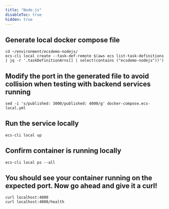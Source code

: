 ```yaml
---
title: "Node.js"
disableToc: true
hidden: true
---
```


## Generate local docker compose file

```
cd ~/environment/ecsdemo-nodejs/
ecs-cli local create --task-def-remote $(aws ecs list-task-definitions | jq -r '.taskDefinitionArns[] | select(contains ("ecsdemo-nodejs"))')
```

## Modify the port in the generated file to avoid collision when testing with backend services running

```
sed -i 's/published: 3000/published: 4000/g' docker-compose.ecs-local.yml
```

## Run the service locally

```
ecs-cli local up
```

## Confirm container is running locally

```
ecs-cli local ps --all
```

## You should see your container running on the expected port. Now go ahead and give it a curl!

```
curl localhost:4000
curl localhost:4000/health
```

